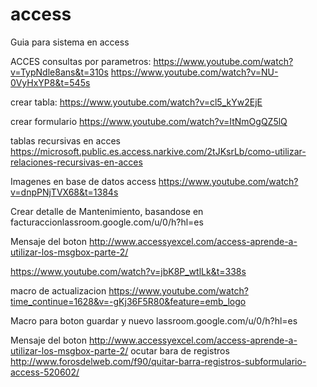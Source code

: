 # access
Guia para sistema en access

ACCES
consultas por parametros: 
https://www.youtube.com/watch?v=TypNdle8ans&t=310s
https://www.youtube.com/watch?v=NU-0VyHxYP8&t=545s


crear tabla:
https://www.youtube.com/watch?v=cl5_kYw2EjE

crear formulario
https://www.youtube.com/watch?v=ItNmOgQZ5lQ

tablas recursivas en acces
https://microsoft.public.es.access.narkive.com/2tJKsrLb/como-utilizar-relaciones-recursivas-en-acces

Imagenes en base de datos access
https://www.youtube.com/watch?v=dnpPNjTVX68&t=1384s

Crear detalle de Mantenimiento, basandose en facturaccionlassroom.google.com/u/0/h?hl=es

Mensaje del boton http://www.accessyexcel.com/access-aprende-a-utilizar-los-msgbox-parte-2/


https://www.youtube.com/watch?v=jbK8P_wtlLk&t=338s

macro de actualizacion
https://www.youtube.com/watch?time_continue=1628&v=-gKj36F5R80&feature=emb_logo

Macro para boton guardar y nuevo
lassroom.google.com/u/0/h?hl=es

Mensaje del boton http://www.accessyexcel.com/access-aprende-a-utilizar-los-msgbox-parte-2/
ocutar bara de registros
http://www.forosdelweb.com/f90/quitar-barra-registros-subformulario-access-520602/
